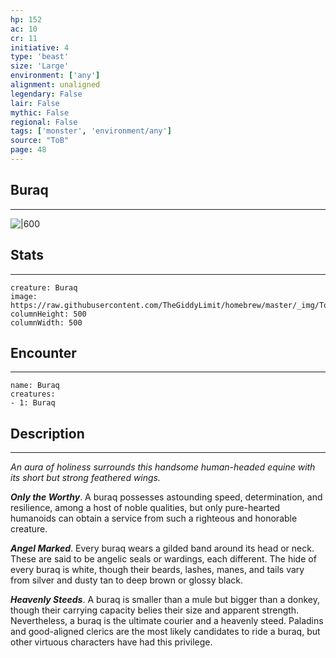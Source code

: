 ```yaml
---
hp: 152
ac: 10
cr: 11
initiative: 4
type: 'beast'    
size: 'Large'
environment: ['any']
alignment: unaligned
legendary: False
lair: False
mythic: False
regional: False
tags: ['monster', 'environment/any']
source: "ToB"
page: 48
---
```


## Buraq
---

![|600](https://raw.githubusercontent.com/TheGiddyLimit/homebrew/master/_img/ToB/Buraq.webp)

## Stats
---

```statblock
creature: Buraq
image: https://raw.githubusercontent.com/TheGiddyLimit/homebrew/master/_img/ToB/token/Buraq.png
columnHeight: 500
columnWidth: 500
```

## Encounter
---

```encounter-table
name: Buraq
creatures:
- 1: Buraq
```

## Description
---
_An aura of holiness surrounds this handsome human-headed equine with its short but strong feathered wings._

**_Only the Worthy_**. A buraq possesses astounding speed, determination, and resilience, among a host of noble qualities, but only pure-hearted humanoids can obtain a service from such a righteous and honorable creature.

**_Angel Marked_**. Every buraq wears a gilded band around its head or neck. These are said to be angelic seals or wardings, each different. The hide of every buraq is white, though their beards, lashes, manes, and tails vary from silver and dusty tan to deep brown or glossy black.

**_Heavenly Steeds_**. A buraq is smaller than a mule but bigger than a donkey, though their carrying capacity belies their size and apparent strength. Nevertheless, a buraq is the ultimate courier and a heavenly steed. Paladins and good-aligned clerics are the most likely candidates to ride a buraq, but other virtuous characters have had this privilege.






